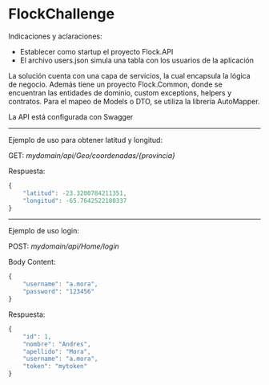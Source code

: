 # FlockChallenge

Indicaciones y aclaraciones:

- Establecer como startup el proyecto Flock.API
- El archivo users.json simula una tabla con los usuarios de la aplicación

La solución cuenta con una capa de servicios, la cual encapsula la lógica de negocio. Además tiene un proyecto Flock.Common, donde se encuentran las entidades de dominio, custom exceptions, helpers y contratos.
Para el mapeo de Models o DTO, se utiliza la librería AutoMapper.

La API está configurada con Swagger

---

Ejemplo de uso para obtener latitud y longitud:

GET: *mydomain/api/Geo/coordenadas/{provincia}*

Respuesta:
```javascript
{
	"latitud": -23.3200784211351,
	"longitud": -65.7642522180337
}
```

---

Ejemplo de uso login:

POST: *mydomain/api/Home/login*

Body Content:
```javascript
{
	"username": "a.mora",
	"password": "123456"
}
```

Respuesta:
```javascript
{
	"id": 1,
	"nombre": "Andres",
	"apellido": "Mora",
	"username": "a.mora",
	"token": "mytoken"
}
```
